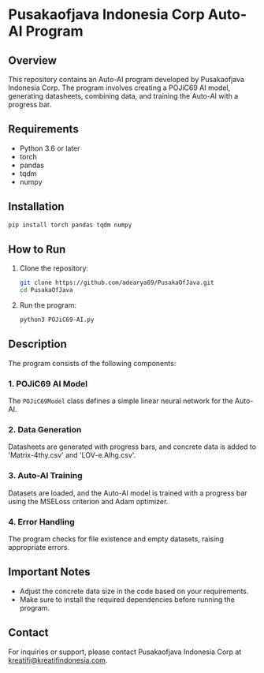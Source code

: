# Pusakaofjava Indonesia Corp Auto-AI Program

## Overview
This repository contains an Auto-AI program developed by Pusakaofjava Indonesia Corp. The program involves creating a POJiC69 AI model, generating datasheets, combining data, and training the Auto-AI with a progress bar.

## Requirements
- Python 3.6 or later
- torch
- pandas
- tqdm
- numpy

## Installation
```bash
pip install torch pandas tqdm numpy
```

## How to Run
1. Clone the repository:
    ```bash
    git clone https://github.com/adearya69/PusakaOfJava.git
    cd PusakaOfJava
    ```
2. Run the program:
    ```bash
    python3 POJiC69-AI.py
    ```

## Description
The program consists of the following components:

### 1. POJiC69 AI Model
The `POJiC69Model` class defines a simple linear neural network for the Auto-AI.

### 2. Data Generation
Datasheets are generated with progress bars, and concrete data is added to 'Matrix-4thy.csv' and 'LOV-e.Alhg.csv'.

### 3. Auto-AI Training
Datasets are loaded, and the Auto-AI model is trained with a progress bar using the MSELoss criterion and Adam optimizer.

### 4. Error Handling
The program checks for file existence and empty datasets, raising appropriate errors.

## Important Notes
- Adjust the concrete data size in the code based on your requirements.
- Make sure to install the required dependencies before running the program.

## Contact
For inquiries or support, please contact Pusakaofjava Indonesia Corp at [kreatifi@kreatifindonesia.com](mailto:kreatifi@kreatifindonesia.com).
